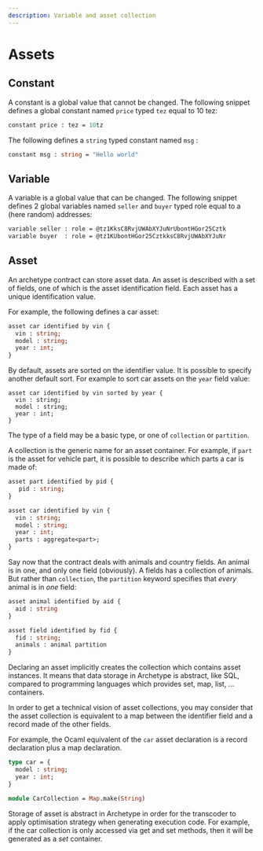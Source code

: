 ```yaml
---
description: Variable and asset collection
---
```


# Assets

## Constant

A constant is a global value that cannot be changed. The following snippet defines a global constant named `price` typed `tez` equal to 10 tez:

```ocaml
constant price : tez = 10tz
```

The following defines a `string` typed constant named `msg` :

```ocaml
constant msg : string = "Hello world"
```

## Variable

A variable is a global value that can be changed. The following snippet defines 2 global variables named `seller` and `buyer` typed role equal to a (here random) addresses:

```ocaml
variable seller : role = @tz1KksC8RvjUWAbXYJuNrUbontHGor25Cztk
variable buyer  : role = @tz1KUbontHGor25CztkksC8RvjUWAbXYJuNr
```

## Asset

An archetype contract can store asset data. An asset is described with a set of fields, one of which is the asset identification field. Each asset has a unique identification value.

For example, the following defines a car asset:

```ocaml
asset car identified by vin {
  vin : string;
  model : string;
  year : int;
}
```

By default, assets are sorted on the identifier value. It is possible to specify another default sort. For example to sort car assets on the `year` field value:

```
asset car identified by vin sorted by year {
  vin : string;
  model : string;
  year : int;
}
```

The type of a field may be a basic type, or one of `collection` or `partition`.

A collection is the generic name for an asset container. For example, if `part` is the asset for vehicle part, it is possible to describe which parts a car is made of:

```ocaml
asset part identified by pid {
   pid : string;
}

asset car identified by vin {
  vin : string;
  model : string;
  year : int;
  parts : aggregate<part>;
}
```

Say now that the contract deals with animals and country fields. An animal is in one, and only one field (obviously). A fields has a collection of animals. But rather than `collection`, the `partition` keyword specifies that _every_ animal is in _one_ field:

```ocaml
asset animal identified by aid {
  aid : string
}

asset field identified by fid {
  fid : string;
  animals : animal partition
}
```

Declaring an asset implicitly creates the collection which contains asset instances. It means that data storage in Archetype is abstract, like SQL, compared to programming languages which provides set, map, list, ... containers.

In order to get a technical vision of asset collections, you may consider that the asset collection is equivalent to a map between the identifier field and a record made of the other fields.

For example, the Ocaml equivalent of the `car` asset declaration is a record declaration plus a map declaration.

```ocaml
type car = {
  model : string;
  year : int;
}

module CarCollection = Map.make(String)
```

Storage of asset is abstract in Archetype in order for the transcoder to apply optimisation strategy when generating execution code. For example, if the car collection is only accessed via get and set methods, then it will be generated as a _set_ container.
